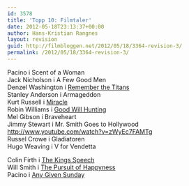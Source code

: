 ```yaml
---
id: 3578
title: 'Topp 10: Filmtaler'
date: 2012-05-18T23:13:37+00:00
author: Hans-Kristian Rangnes
layout: revision
guid: http://filmbloggen.net/2012/05/18/3364-revision-3/
permalink: /2012/05/18/3364-revision-3/
---
```

Pacino i Scent of a Woman  
Jack Nicholson i A Few Good Men  
Denzel Washington i [Remember the Titans](http://filmbloggen.net/2011/04/27/ukas-idrettsfilm-2/)  
Stanley Anderson i Armageddon  
Kurt Russell i [Miracle](http://filmbloggen.net/2011/05/04/ukas-idrettsfilm-4/)  
Robin Williams i [Good Will Hunting  
](http://filmbloggen.net/2011/07/05/fra-skuffen-11-good-will-hunting/) Mel Gibson i Braveheart  
Jimmy Stewart i Mr. Smith Goes to Hollywood http://www.youtube.com/watch?v=zWyEc7FAMTg  
Russel Crowe i Gladiatoren  
Hugo Weaving i V for Vendetta

Colin Firth i [The Kings Speech](http://filmbloggen.net/2011/03/31/the-kings-speech/)  
Will Smith i [The Pursuit of Happyness  
](http://filmbloggen.net/2011/04/18/fra-skuffen-1/) Pacino i [Any Given Sunday](http://filmbloggen.net/2011/08/26/fra-skuffen-12-any-given-sunday/)

&nbsp;